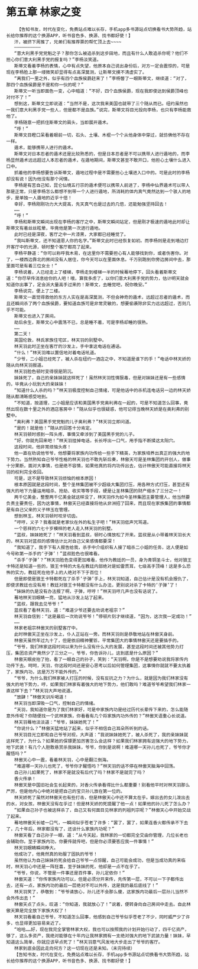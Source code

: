 # 第五章 林家之变
        【告知书友，时代在变化，免费站点难以长存，手机app多书源站点切换看书大势所趋，站长给你推荐的这个换源APP，听书音色多、换源、找书都好使！】
       汗，被挤下周推了，兄弟们有推荐票的帮忙顶上去~~~~
       ——————————
       “意大利黑手党党魁之子？那你怎么被追杀到这步田地，而且有什么人敢追杀你呢？他们不担心你们意大利黑手党的报复吗？”李杨淡笑道。
       斯蒂文看着李杨的表情，心中有点失望，他原本自己说出身份后，对方一定会震惊的，可是现在李杨脸上那一缕微笑却显得有点高深莫测，让斯蒂文摸不清虚实了。
       “离我们一里之外，似乎有四个血族侯爵赶来了！”李杨瞥了一眼斯蒂文，继续道：“对了，那四个血族侯爵是不是和你一伙的呢？”
       斯蒂文一听当即面色一变，心中暗道：“不好，四个血族侯爵，现在我即使达到侯爵顶峰也对付不了！”
       想到这，斯蒂文立即说道：“当然不是，这次我来美国也就带了三个随从而已。纽约虽然也一我们意大利黑手党一些人，但是都不是血族。”说完，斯蒂文将目光投向李杨，也只有李杨能救他了。
       李杨随意一把抓住斯蒂文的肩头，当即展开遁术。
       “呼！”
       斯蒂文目瞪口呆看着眼前一切，石头、土壤、木棍一个个从他身体中穿过，就仿佛他不存在一样。
       遁术，能够携带人进行的遁术。
       斯蒂文对日本忍者的遁术还是比较熟悉的，但是日本忍者是不可以携带人进行遁地的，而李杨显然遁术远远超过人本忍者的遁术，在遁地期间，斯蒂文甚至不敢开口，他担心土壤什么进入口中。
       抓着他的李杨想要告诉斯蒂文，遁地过程中是不需要担心土壤进入口中的。可是此时的李杨却没有说！因为他没有那个闲情。
       李杨是有苦自己知，昆仑仙境五行宗的遁术便可以携带人前进了，李杨中仙界遁术可以带人那是正常，只是李杨怎么都想不到带一个人进行遁地，所消耗的体内真气竟然达到一个骇人的地步，是单独一人遁地的近乎十倍！
       幸好，李杨刚刚功力大大提高，先天真气也是过去的几倍，还能勉强坚持回去！
       ……
       “呼！”
       李杨和斯蒂文瞬间出现在李杨的客厅之中，斯蒂文瞬间站定，但是刚才极速的遁地此时却让斯蒂文有着丝丝眩晕，毕竟他是第一次进行遁地。
       此时已经是深夜，客厅之中一片漆黑，大家都已经睡觉了。
       “我叫斯蒂文，还不知道恩人你的名字。”斯蒂文此时已经恢复如初。而李杨则是走到墙边打开客厅中的光源，顿时整个客厅都亮了起来。
       李杨平静道：“你可以称呼我木易，在这里你不需要担心有人能够找到你，或者伤害你。对了，一楼西边靠北的房间没有人居住，你今天可以在里面休息。千万别跑到你旁边房间中去，那里面可是有着三位女士！”
       李杨说着，人已经走上了楼梯，李杨走到楼梯一半的时候蓦地停下，回头看着斯蒂文道：“你尽早传消息给你的人吧！哦，算我多虑了，以你们意大利黑手党的势力，估计明天就会知道你出事了，定会派大量高手过来的！斯蒂文，去睡觉吧，祝你晚安。”
       李杨说完，便上了二楼。
       斯蒂文一直觉得救他的东方人实在是高深莫测，不但会神奇的遁术，远超过忍者的遁术，而且还瞬间杀了两个血族侯爵，要知道血族可是非常灵敏的，想要偷袭除非实力远远超过，否则几乎不可能。
       斯蒂文也进入了房间。
       劫后余生，斯蒂文心中震荡不已，总是睡不着，可是李杨却睡的很熟。
       ……
       第二天！
       英国伦敦，林氏家族住宅区，林天羽的别墅中。
       林天羽此时正坐在客厅的沙发上，手中拿这电话在通话。
       “什么！”林天羽难以置信地对着电话吼道。
       “少爷，二小姐已经死了，被人杀在纽约一酒店之中，不知道是谁下的手！”电话中林天娇的随从向林天羽报道。
       林天羽脸色顿时变得很是阴沉。
       妹妹死了，自己的亲妹妹就这样死了！虽然林天羽性情狠毒，但是对妹妹还是有一些感情的，毕竟从小玩到大的亲妹妹！
       “知道什么人杀的吗？”林天羽极度控制自己情绪，可是他话中的杀机连电话另一边的林天娇随从都清晰感受地到。
       “不知道，按道理，二小姐是应该和美国黑手党奥利弗在一起的，可是不知道怎么回事，竟然出现在数十里之外的酒店客房中！”随从似乎也很疑惑，他可记得当晚林天娇是在奥利弗的别墅中。
       “奥利弗？美国黑手党党魁的儿子奥利弗？”林天羽立即问道。
       “是的！就是他！”随从的回答十分肯定。
       林天羽顿时感到一阵头疼，事情又牵涉到了美国黑手党的儿子。
       “好，你就先回来吧！”林天羽挂掉电话，长长呼出一口气，用手指不断揉这太阳穴。
       这段时间，他非常烦恼头疼！
       他一直在劝说他爷爷，他想要将家族内功传给一些手下精英，为家族培养出真正的强大的地下势力。当然熟知自己爷爷性格的林天羽也不敢先斩后奏，林傲天可是圣林集团的开创人，做事十分果断，面对大事情，也是绝不容情，如果他真的将内功传出去，估计林傲天可能直接将林天羽的权利完全收回。
       可是，这不是导致林天羽烦恼的根本原因！
       根本原因就是这段时间，整个圣林集团被不少超级大集团打压，用各种方式打压，甚至还有强大的地下力量运用暗杀、抢劫、收买等等手段，硬是让圣林集团的财产缩水了三分之一！
       两千亿美金，整整两千亿美金就这样没了，林天羽作为如今圣林集团主要管理人，他当然要负责主要责任，因为这事情，林傲天已经直接将他从非洲招了回来，而且现在家族集团的事情都是有自己父亲的义子林玉在管理。
       想到林玉，林天羽顿时咬牙切齿。
       “哼哼，义子？我看就是老家伙在外的私生子吧！”林天羽低声咒骂道。
       一个慈祥的六七十岁模样的老人走入林天羽的别墅。
       “蓝叔，妹妹她死了！”林天羽看到蓝叔，顿时心情放松了开来。蓝叔是从小带着林天羽长大的，林天羽对蓝叔的感情估计比对自己父亲感情都要深！
       “我知道了，我手下有人报告给我，杀手中介组织有人接了暗杀二小姐的任务，这人便是如今号称第一杀手的‘子弹’！”蓝叔脸色也很难看。
       “杀手‘子弹’？”林天羽脸色变得更加难看，他作为教廷的一员，身为青铜圣斗士，他对狼王卡特还是知道一些的，狼王卡特的大名在教廷内部绝对是如雷贯耳，七级高手顶峰！这是多么恐怖的实力，教廷死在他手上的人绝对不下于百位！
       但是即使是狼王卡特都死在了杀手‘子弹’手上，林天羽知道，自己估计是没有机会报仇了，即使求教廷也没有用！教廷对狼王卡特都没有什么办法，更别说对杀了卡特的‘子弹’了！
       “妹妹的仇是没有办法报了啊，子弹，哼哼！”林天羽哼几声也没有话说了。
       蓦地林天羽眼睛一亮，猛地从沙发上站了起来。
       “蓝叔，跟我去见爷爷！”
       蓝叔看了看林天羽，道：“难道少爷还要去劝说老祖宗？”
       林天羽自信到：“这是最后一次劝说爷爷！”停顿片刻才继续道，“因为，这次我一定成功！”
       ……
       林家老祖宗林傲天的别墅客厅中。
       此时林傲天正坐在沙发上，仆人正站在一旁。而林天羽则是恭敬地站在林傲天身前。
       林傲天虽然年过九十了，但是依旧精神矍铄，平常集团大的事情林傲天还是要插手的。
       “爷爷，我们林家这段时间以来为什么没有什么大的发展，甚至这段时间还被其他势力打压，集团总资产竟然少了三分之一，爷爷，你告诉孙儿，这到底是什么原因？”
       林傲天眼皮抬了抬，看了一眼自己的孙子，笑到：“天羽啊，你是不是想要劝说我将家传内功传下去。呵呵，天羽，你这段时间还是安心思考以后如何管理集团，这事情你就就不要太执着了，家族内功，这是万万不能外传的。”
       “爷爷，为什么我们林家被人打压的时候，没有反抗之力？为什么，就是因为我们林家没有强大的地下势力，哼，如果我们林家有着强大的地下势力，他们敢吗？难道爷爷希望我们林家一直这样下去？”林天羽大声地说道。
       “放肆！”林傲天训斥喝道！
       林天羽当即深吸一口气，控制自己的情绪。
       “天羽，我知道你是为了我们林家好，可是中家族内功是经过历代长辈传下来的，怎么能随意外传呢？你随便找一个武林家族，你看看有几个将家族内功外传的？”林傲天语重心长说道。
       林天羽蓦地淡淡道：“爷爷，妹妹她死了！”
       “你说什么？”林傲天猛地站了起来，似乎不相信自己耳朵所听到的话。
       林天羽目光立即和自己爷爷对视，大声道：“我说妹妹她死了，被人杀死了，我的亲妹妹就这样死了，为什么？如果她的保镖更加厉害怎么会这样？如果我们林家拥有这强大的地下势力，地下武装！有几个人胆敢悬赏杀我妹妹，爷爷，你到是说啊！难道哪一天孙儿也死了，爷爷你才醒悟吗？”
       林傲天心中一震，看着林天羽，心中是翻江倒海。
       “难道哪一天孙儿也死了，爷爷你才醒悟吗？”林天羽的话不停在林傲天脑海中回荡。
       自己孙儿如果死了，林家不是就没有后代了吗？林家不是就完了吗？
       香火传承！
       林傲天是中国旧社会生长起来的，对香火传承看得比什么都重要！别看他平时对林天羽那么严厉，但是他内心中绝对是把自己的宝贝孙儿放在第一位的。
       林天娇死了虽然对林傲天也有些打击，但是林傲天心中还不算太在乎。嫁出去的女儿泼出去的水，对女孩，林傲天没有在乎过！但是林天娇的死提醒了他一点！如果他的孙儿死了怎么办？
       “如果自己孙子也被这样杀了，自己又有何面目见林家的列祖列宗呢？”林傲天心中开始交战了起来。
       蓦地林傲天长嘘一口气，一瞬间似乎苍老了许多：“罢了，罢了，如果连香火都传承不下去了，几十年后，林家都没有了，还谈什么家族内功呢？”
       林傲天看了自己孙子一眼，道：“从今天起，我林家的一切都完全交由你管理，几位长老也会辅助你。至于家族内功，你要传就传吧，但是你必须要答应我一件事情！”
       林天羽眼睛瞬间睁大。
       他成功了，他竟然真的劝服了固执的爷爷！
       虽然他认为自己妹妹的死会给自己爷爷一点惊醒，自己可能会成功，但是当成功真的来临时，林天羽心中还是一阵狂喜，至于妹妹的死，他却是一点不在乎了。
       “爷爷，你说，不管是一件事还是百件事，孙儿定依你！”
       林傲天道：“你传家族内功可以，但是必须分开来传，先传第一层，不可以一下子都传出去，还有一点，家族内功的最后一层绝对不可以外传，这是我的最后底线了！”
       林天羽笑了，恭敬到：“爷爷请放心，孙儿还不会那么傻，这家族内功最后一层孙儿当然不会外传出去！”
       林傲天点了点头，叹道：“你知道，我就放心了！”说着，便转身向自己房间中走去。自此林傲天算是完全放下家族大权了！
       林天羽看着自己爷爷，不知道怎么回事，他感到自己爷爷似乎苍老了不少，同时威严少了许多，也显得更加容易亲近了。
       “哈哈……好，现在我完全掌管林家大权，我也可以按照我的计划开始行动了，四千亿资产，够了，这么多资产，我绝对能够在十年内让我林家拥有一支绝对强大的地下武装力量！妹妹，早知道这么简单，你就应该早点死了！”林天羽意气风发地大步走出了爷爷的客厅。
       林家到底会因此走向何方？这一切现在还是未知。（未完待续）
       【告知书友，时代在变化，免费站点难以长存，手机app多书源站点切换看书大势所趋，站长给你推荐的这个换源APP，听书音色多、换源、找书都好使！】